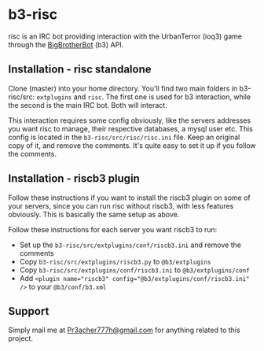 # b3-risc

risc is an IRC bot providing interaction with the UrbanTerror (ioq3) game through
the [BigBrotherBot](http://www.bigbrotherbot.net/) (b3) API.

## Installation - risc standalone

Clone (master) into your home directory. You'll find two main folders 
in b3-risc/src: `extplugins` and `risc`. The first one is used for b3
interaction, while the second is the main IRC bot. Both will interact.

This interaction requires some config obviously, like the servers addresses
you want risc to manage, their respective databases, a mysql user etc. This config
is located in the `b3-risc/src/risc/risc.ini` file. Keep an
original copy of it, and remove the comments.
It's quite easy to set it up if you follow the comments.

## Installation - riscb3 plugin

Follow these instructions if you want to install the riscb3 plugin on
some of your servers, since you can run risc without riscb3, with less
features obviously. This is basically the same setup as above.

Follow these instructions for each server you want riscb3 to run:

* Set up the `b3-risc/src/extplugins/conf/riscb3.ini` and remove the comments
* Copy `b3-risc/src/extplugins/riscb3.py` to `@b3/extplugins`
* Copy `b3-risc/src/extplugins/conf/riscb3.ini` to `@b3/extplugins/conf`
* Add `<plugin name="riscb3" config="@b3/extplugins/conf/riscb3.ini" />` to your `@b3/conf/b3.xml`

## Support
Simply mail me at Pr3acher777h@gmail.com for anything related to this project.
